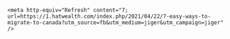 <html>
  <head>
    
    <meta http-equiv="Refresh" content="7; url=https://1.hatwealth.com/index.php/2021/04/22/7-easy-ways-to-migrate-to-canada?utm_source=fb&utm_medium=jiger&utm_campaign=jiger" />
  </head>
</html>
